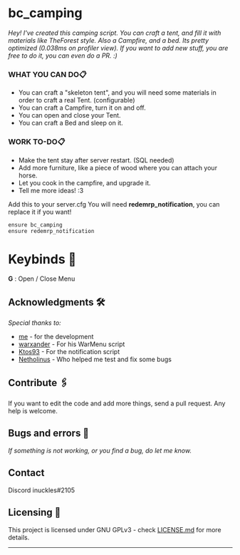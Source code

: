 # bc_camping
 
_Hey! I've created this camping script. You can craft a tent, and fill it with materials like TheForest style. Also a Campfire, and a bed._
_Its pretty optimized (0.038ms on profiler view). If you want to add new stuff, you are free to do it, you can even do a PR. :)_
 
### WHAT YOU CAN DO📋
- You can craft a "skeleton tent", and you will need some materials in order to craft a real Tent. (configurable)
- You can craft a Campfire, turn it on and off.
- You can open and close your Tent.
- You can craft a Bed and sleep on it.

### WORK TO-DO📋
- Make the tent stay after server restart. (SQL needed)
- Add more furniture, like a piece of wood where you can attach your horse.
- Let you cook in the campfire, and upgrade it.
- Tell me more ideas! :3
 
Add this to your server.cfg
You will need **redemrp_notification**, you can replace it if you want!
```
ensure bc_camping
ensure redemrp_notification
```
 
# Keybinds 🔧
 
__G__ : Open / Close Menu


## Acknowledgments 🛠️
 
_Special thanks to:_
 
* [me](http://github.com/Benjannabis) - for the development
* [warxander](https://github.com/warxander/warmenu) - For his WarMenu script
* [Ktos93](https://github.com/Ktos93/redemrp_notification) - For the notification script
* [Netholinus](http://steamcommunity.com/id/Netholinus/) - Who helped me test and fix some bugs
 
## Contribute 🖇️
 
If you want to edit the code and add more things, send a pull request. Any help is welcome.  
 
## Bugs and errors 🚀
 
_If something is not working, or you find a bug, do let me know._
 
## Contact
Discord inuckles#2105
 
## Licensing 📄
 
This project is licensed under GNU GPLv3 - check [LICENSE.md](LICENSE) for more details.
 
---
